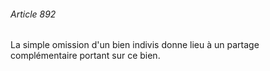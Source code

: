 ###### Article 892

La simple omission d'un bien indivis donne lieu à un partage complémentaire portant sur ce bien.

